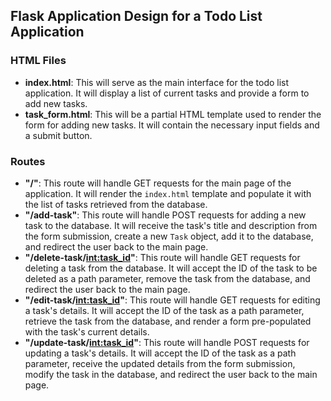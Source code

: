 ## Flask Application Design for a Todo List Application

### HTML Files

- **index.html**: This will serve as the main interface for the todo list application. It will display a list of current tasks and provide a form to add new tasks.
- **task_form.html**: This will be a partial HTML template used to render the form for adding new tasks. It will contain the necessary input fields and a submit button.

### Routes

- **"/"**: This route will handle GET requests for the main page of the application. It will render the `index.html` template and populate it with the list of tasks retrieved from the database.
- **"/add-task"**: This route will handle POST requests for adding a new task to the database. It will receive the task's title and description from the form submission, create a new `Task` object, add it to the database, and redirect the user back to the main page.
- **"/delete-task/<int:task_id>"**: This route will handle GET requests for deleting a task from the database. It will accept the ID of the task to be deleted as a path parameter, remove the task from the database, and redirect the user back to the main page.
- **"/edit-task/<int:task_id>"**: This route will handle GET requests for editing a task's details. It will accept the ID of the task as a path parameter, retrieve the task from the database, and render a form pre-populated with the task's current details.
- **"/update-task/<int:task_id>"**: This route will handle POST requests for updating a task's details. It will accept the ID of the task as a path parameter, receive the updated details from the form submission, modify the task in the database, and redirect the user back to the main page.